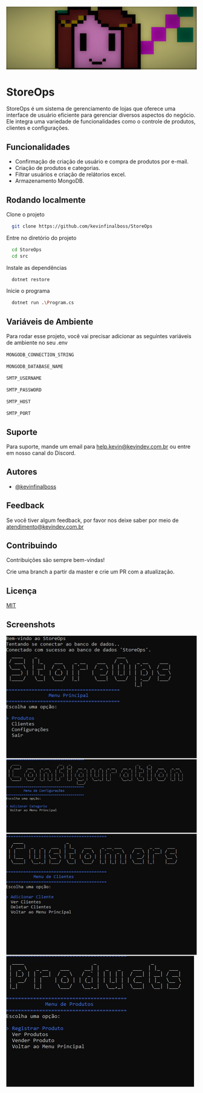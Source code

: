 
![Logo](https://github.com/kevinfinalboss/StoreOps/blob/master/screenshots/Logo.jpg?raw=true)


# StoreOps

StoreOps é um sistema de gerenciamento de lojas que oferece uma interface de usuário eficiente para gerenciar diversos aspectos do negócio. Ele integra uma variedade de funcionalidades como o controle de produtos, clientes e configurações.


## Funcionalidades

- Confirmação de criação de usuário e compra de produtos por e-mail.
- Criação de produtos e categorias.
- Filtrar usuários e criação de relátorios excel.
- Armazenamento MongoDB.

## Rodando localmente

Clone o projeto

```bash
  git clone https://github.com/kevinfinalboss/StoreOps
```

Entre no diretório do projeto

```bash
  cd StoreOps
  cd src
```

Instale as dependências

```bash
  dotnet restore
```

Inicie o programa

```bash
  dotnet run .\Program.cs
```


## Variáveis de Ambiente

Para rodar esse projeto, você vai precisar adicionar as seguintes variáveis de ambiente no seu .env

`MONGODB_CONNECTION_STRING`

`MONGODB_DATABASE_NAME`

`SMTP_USERNAME`

`SMTP_PASSWORD`

`SMTP_HOST`

`SMTP_PORT`



## Suporte

Para suporte, mande um email para help.kevin@kevindev.com.br ou entre em nosso canal do Discord.


## Autores

- [@kevinfinalboss](https://www.github.com/kevinfinalboss)


## Feedback

Se você tiver algum feedback, por favor nos deixe saber por meio de atendimento@kevindev.com.br


## Contribuindo

Contribuições são sempre bem-vindas!

Crie uma branch a partir da master e crie um PR com a atualização.


## Licença

[MIT](https://choosealicense.com/licenses/mit/)


## Screenshots

![App Screenshot](https://github.com/kevinfinalboss/StoreOps/blob/master/screenshots/MenuPrincipal.jpg?raw=true)
![App Screenshot](https://github.com/kevinfinalboss/StoreOps/blob/master/screenshots/MenuConfigura%C3%A7%C3%A3o.jpg?raw=true)
![App Screenshot](https://github.com/kevinfinalboss/StoreOps/blob/master/screenshots/MenuClientes.jpg?raw=true)
![App Screenshot](https://github.com/kevinfinalboss/StoreOps/blob/master/screenshots/MenuProdutos.jpg?raw=true)



